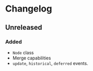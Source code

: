 # Changelog

## Unreleased
### Added
 - `Node` class
 - Merge capabilities
 - `update`, `historical`, `deferred` events.
